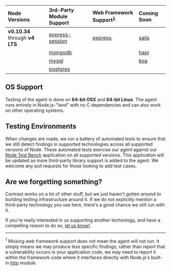 <!--
title: "Supported Technologies"
description: "List of supported technologies"
tags: "Node agent frameworks support troubleshooting nodejs javascript modules"
-->

Node Versions                         | 3rd-Party Module Support                                       | Web Framework Support<sup>[1](#footnote1)</sup> | Coming Soon
:-----                                | :-----                                                         | :----                                           | :-------
**v0.10.34** through **v4 LTS**       | [express-session](https://github.com/expressjs/session)        | [express](http://expressjs.com)                 | [sails](http://sailsjs.org/)
                                      | [mongodb](https://docs.mongodb.org/ecosystem/drivers/node-js/) |                                                 | [hapi](https://www.npmjs.com/package/hapi)
                                      | [mysql](https://www.npmjs.com/package/mysql)                   |                                                 | [koa](https://www.npmjs.com/package/koa)
                                      | [postgres](https://www.npmjs.com/package/pg)                   |                                                 |

## OS Support
Testing of the agent is done on **64-bit OSX** and **64-bit Linux**.
The agent runs entirely in Node.js-"land" with no C dependencies and can also work on other operating systems.

## Testing Environments
When changes are made, we run a battery of automated tests to ensure that we still detect findings in supported technologies across all supported versions of Node.
These automated tests exercise our agent against our [Node Test Bench](https://github.com/Contrast-Security-OSS/NodeTestBench) application on all supported versions.
This application will be updated as more third-party library support is added to the agent. We welcome any pull requests for those looking to add test cases.

## Are we forgetting something?
Contrast works on a lot of other stuff, but we just haven't gotten around to building testing infrastructure around it.
If we do not explicitly mention a third-party technology you use here, there's a good chance we still run with it.

If you're really interested in us supporting another technology, and have a compelling reason to do so, [let us know!](mailto:bugs@contrastsecurity.com)
***
<a name="footnote1"><sup>1</sup></a> Missing web framework support does not mean the agent will not run. It simply means we may produce less specific findings; rather than report that a vulnerability occurs in your application code, we may need to report it within the framework code where it interfaces directly with Node.js's built-in [http](https://nodejs.org/api/http.html) module.
